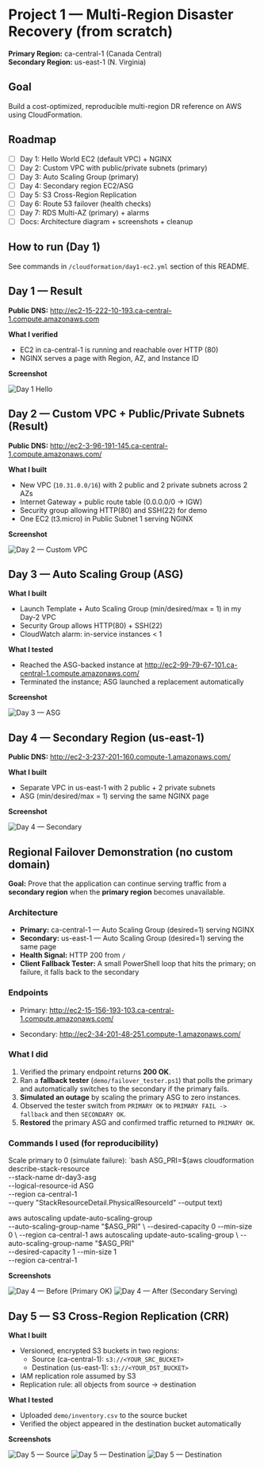 # Project 1 — Multi-Region Disaster Recovery (from scratch)

**Primary Region:** ca-central-1 (Canada Central)  
**Secondary Region:** us-east-1 (N. Virginia)

## Goal
Build a cost-optimized, reproducible multi-region DR reference on AWS using CloudFormation.

## Roadmap
- [ ] Day 1: Hello World EC2 (default VPC) + NGINX
- [ ] Day 2: Custom VPC with public/private subnets (primary)
- [ ] Day 3: Auto Scaling Group (primary)
- [ ] Day 4: Secondary region EC2/ASG
- [ ] Day 5: S3 Cross-Region Replication
- [ ] Day 6: Route 53 failover (health checks)
- [ ] Day 7: RDS Multi-AZ (primary) + alarms
- [ ] Docs: Architecture diagram + screenshots + cleanup

## How to run (Day 1)
See commands in `/cloudformation/day1-ec2.yml` section of this README.
## Day 1 — Result

**Public DNS:** http://ec2-15-222-10-193.ca-central-1.compute.amazonaws.com

**What I verified**
- EC2 in ca-central-1 is running and reachable over HTTP (80)
- NGINX serves a page with Region, AZ, and Instance ID

**Screenshot**


![Day 1 Hello](demo/failover-test-screenshots/day1-hello.png)


## Day 2 — Custom VPC + Public/Private Subnets (Result)

**Public DNS:** http://ec2-3-96-191-145.ca-central-1.compute.amazonaws.com/

**What I built**
- New VPC (`10.31.0.0/16`) with 2 public and 2 private subnets across 2 AZs
- Internet Gateway + public route table (0.0.0.0/0 → IGW)
- Security group allowing HTTP(80) and SSH(22) for demo
- One EC2 (t3.micro) in Public Subnet 1 serving NGINX

**Screenshot**

![Day 2 — Custom VPC](demo/failover-test-screenshots/day2.png)
## Day 3 — Auto Scaling Group (ASG)

**What I built**
- Launch Template + Auto Scaling Group (min/desired/max = 1) in my Day-2 VPC
- Security Group allows HTTP(80) + SSH(22)
- CloudWatch alarm: in-service instances < 1

**What I tested**
- Reached the ASG-backed instance at http://ec2-99-79-67-101.ca-central-1.compute.amazonaws.com/
- Terminated the instance; ASG launched a replacement automatically

**Screenshot**

![Day 3 — ASG](demo/failover-test-screenshots/day3-asg.png)


## Day 4 — Secondary Region (us-east-1)

**Public DNS:** http://ec2-3-237-201-160.compute-1.amazonaws.com/

**What I built**
- Separate VPC in us-east-1 with 2 public + 2 private subnets
- ASG (min/desired/max = 1) serving the same NGINX page

**Screenshot**

![Day 4 — Secondary](demo/failover-test-screenshots/day4-secondary.png) 
## Regional Failover Demonstration (no custom domain) 

**Goal:** Prove that the application can continue serving traffic from a **secondary region** when the **primary region** becomes unavailable.

### Architecture
- **Primary:** ca-central-1 — Auto Scaling Group (desired=1) serving NGINX
- **Secondary:** us-east-1 — Auto Scaling Group (desired=1) serving the same page
- **Health Signal:** HTTP 200 from `/`
- **Client Fallback Tester:** A small PowerShell loop that hits the primary; on failure, it falls back to the secondary

### Endpoints
- Primary: http://ec2-15-156-193-103.ca-central-1.compute.amazonaws.com/

- Secondary: http://ec2-34-201-48-251.compute-1.amazonaws.com/

### What I did
1. Verified the primary endpoint returns **200 OK**.
2. Ran a **fallback tester** (`demo/failover_tester.ps1`) that polls the primary and automatically switches to the secondary if the primary fails.
3. **Simulated an outage** by scaling the primary ASG to zero instances.
4. Observed the tester switch from `PRIMARY OK` to `PRIMARY FAIL -> fallback` and then `SECONDARY OK`.
5. **Restored** the primary ASG and confirmed traffic returned to `PRIMARY OK`.

### Commands I used (for reproducibility)

Scale primary to 0 (simulate failure):
`bash
ASG_PRI=$(aws cloudformation describe-stack-resource \
  --stack-name dr-day3-asg \
  --logical-resource-id ASG \
  --region ca-central-1 \
  --query "StackResourceDetail.PhysicalResourceId" --output text)

aws autoscaling update-auto-scaling-group \
  --auto-scaling-group-name "$ASG_PRI" \
  --desired-capacity 0 --min-size 0 \
  --region ca-central-1
aws autoscaling update-auto-scaling-group \
  --auto-scaling-group-name "$ASG_PRI" \
  --desired-capacity 1 --min-size 1 \
  --region ca-central-1

**Screenshots**

![Day 4 — Before (Primary OK)](demo/failover-test-screenshots/day4-failover-before.png)
![Day 4 — After (Secondary Serving)](demo/failover-test-screenshots/day4-failover-after.png)

## Day 5 — S3 Cross-Region Replication (CRR)

**What I built**
- Versioned, encrypted S3 buckets in two regions:
  - Source (ca-central-1): `s3://<YOUR_SRC_BUCKET>`
  - Destination (us-east-1): `s3://<YOUR_DST_BUCKET>`
- IAM replication role assumed by S3
- Replication rule: all objects from source → destination

**What I tested**
- Uploaded `demo/inventory.csv` to the source bucket
- Verified the object appeared in the destination bucket automatically

**Screenshots**

![Day 5 — Source](demo/failover-test-screenshots/day5-s3-source.png)
![Day 5 — Destination](demo/failover-test-screenshots/day5-s3-dest.png)
![Day 5 — Destination](demo/failover-test-screenshots/day5-s3-dest-details.png)



